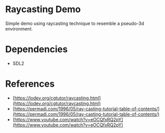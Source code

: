 # Raycasting Demo

Simple demo using raycasting technique to resemble a pseudo-3d environment.

# Dependencies

 - SDL2

# References

 - [https://lodev.org/cgtutor/raycasting.html](https://lodev.org/cgtutor/raycasting.html)
 - [https://permadi.com/1996/05/ray-casting-tutorial-table-of-contents/](https://permadi.com/1996/05/ray-casting-tutorial-table-of-contents/)
 - [https://www.youtube.com/watch?v=eOCQfxRQ2pY](https://www.youtube.com/watch?v=eOCQfxRQ2pY)
